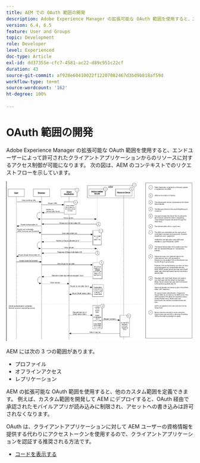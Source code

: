 ```yaml
---
title: AEM での OAuth 範囲の開発
description: Adobe Experience Manager の拡張可能な OAuth 範囲を使用すると、エンドユーザーによって許可されたクライアントアプリケーションからのリソースに対するアクセス制御が可能になります。 次の図は、AEM のコンテキストでのリクエストフローを示しています。
version: 6.4, 6.5
feature: User and Groups
topic: Development
role: Developer
level: Experienced
doc-type: Article
exl-id: dd37355e-cfc7-4581-ac22-d89c951c22cf
duration: 43
source-git-commit: af928e60410022f12207082467d3bd9b818af59d
workflow-type: tm+mt
source-wordcount: '162'
ht-degree: 100%

---
```


# OAuth 範囲の開発

Adobe Experience Manager の拡張可能な OAuth 範囲を使用すると、エンドユーザーによって許可されたクライアントアプリケーションからのリソースに対するアクセス制御が可能になります。 次の図は、AEM のコンテキストでのリクエストフローを示しています。

![OAuth 範囲フロー](./assets/oauth-code-sample-develop/oauth-scopes-flow.png)

AEM には次の 3 つの範囲があります。

* プロファイル
* オフラインアクセス
* レプリケーション

AEM の拡張可能な OAuth 範囲を使用すると、他のカスタム範囲を定義できます。 例えば、カスタム範囲を開発して AEM にデプロイすると、OAuth 経由で承認されたモバイルアプリが読み込みに制限され、アセットへの書き込みは許可されなくなります。

OAuth は、クライアントアプリケーションに対して AEM ユーザーの資格情報を提供する代わりにアクセストークンを使用するので、クライアントアプリケーションを認証する推奨される方法です。

* [コードを表示する](https://github.com/Adobe-Consulting-Services/acs-aem-samples/blob/legacy/bundle/src/main/java/com/adobe/acs/samples/authentication/oauth/impl/SampleScopeWithPrivileges.java)
